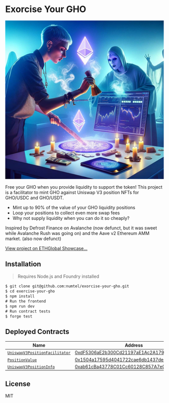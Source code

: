# Exorcise Your GHO

![Exorcising one's GHO concept art](docs/exorcise.jpg)

Free your GHO when you provide liquidity to support the token! This project is a facilitator to mint GHO against Uniswap V3 position NFTs for GHO/USDC and GHO/USDT.

* Mint up to 90% of the value of your GHO liquidity positions
* Loop your positions to collect even more swap fees
* Why not supply liquidity when you can do it so cheaply?

Inspired by Defrost Finance on Avalanche (now defunct, but it was sweet while Avalanche Rush was going on) and the Aave v2 Ethereum AMM market. (also now defunct)

[View project on ETHGlobal Showcase...](https://ethglobal.com/showcase/exorcise-your-gho-0aawf)

## Installation

> Requires Node.js and Foundry installed

```
$ git clone git@github.com:numtel/exorcise-your-gho.git
$ cd exercise-your-gho
$ npm install
# Run the frontend
$ npm run dev
# Run contract tests
$ forge test
```

## Deployed Contracts

Name | Address
-----|----------
[`UniswapV3PositionFacilitator`](contracts/UniswapV3PositionFacilitator.sol)|[0xdF5306aE2b300Cd21197aE1Ac2A17912fF6C94a7](https://sepolia.etherscan.io/address/0xdF5306aE2b300Cd21197aE1Ac2A17912fF6C94a7)
[`PositionValue`](contracts/PositionValue.sol)|[0x1504a17595d4041722cae6db1437de8941e14a16](https://sepolia.etherscan.io/address/0x1504a17595d4041722cae6db1437de8941e14a16)
[`UniswapV3PositionInfo`](contracts/UniswapV3PositionInfo.sol)|[0xab61cBa43778C01Cc60128C857A7e081EF6F6b65](https://sepolia.etherscan.io/address/0xab61cBa43778C01Cc60128C857A7e081EF6F6b65)

## License

MIT
